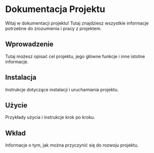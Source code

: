 # Dokumentacja Projektu
Witaj w dokumentacji projektu! Tutaj znajdziesz wszystkie informacje potrzebne do zrozumienia i pracy z projektem.
## Wprowadzenie
Tutaj możesz opisać cel projektu, jego główne funkcje i inne istotne informacje.
## Instalacja
Instrukcje dotyczące instalacji i uruchamiania projektu.
## Użycie
Przykłady użycia i instrukcje krok po kroku.
## Wkład
Informacje o tym, jak można przyczynić się do rozwoju projektu.
